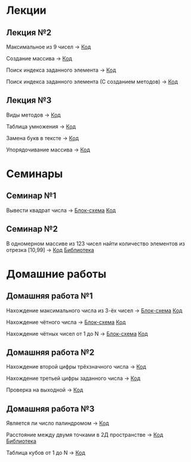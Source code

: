 # Лекции
## Лекция №2
Максимальное из 9 чисел -> [Код](Lesson02/Ex01/Program.cs)

Создание массива -> [Код](Lesson02/Ex02/Program.cs)

Поиск индекса заданного элемента -> [Код](Lesson02/Ex03/Program.cs)

Поиск индекса заданного элемента (С созданием методов) -> [Код](Lesson02/Ex04/Program.cs)

## Лекция №3
Виды методов -> [Код](Lesson03/Ex01/Program.cs)

Таблица умножения -> [Код](Lesson03/Ex02/Program.cs)

Замена букв в тексте -> [Код](Lesson03/Ex03/Program.cs)

Упорядочивание массива -> [Код](Lesson03/Ex04/Program.cs) 

# Семинары
## Семинар №1
Вывести квадрат числа -> [Блок-схема](Seminar01/Ex01/diagram.drawio.png) [Код](Seminar01/Ex01/Program.cs)
## Семинар №2
В одномерном массиве из 123 чисел найти количество элементов из отрезка [10,99] -> [Код](Seminar02/Seminar02.cs) [Библиотека](Seminar02/MyLibrary.cs)

# Домашние работы
## Домашняя работа №1
Нахождение максимального числа из 3-ёх чисел -> [Блок-схема](Homework01/Ex01/diagram.drawio.png) [Код](Homework01/Ex01/Program.cs)

Нахождение чётного числа -> [Блок-схема](Homework01/Ex02/diagram.drawio.png) [Код](Homework01/Ex02/Program.cs)

Нахождение чётных чисел от 1 до N -> [Блок-схема](Homework01/Ex03/diagram.drawio.png) [Код](Homework01/Ex03/Program.cs)
## Домашняя работа №2
Нахождение второй цифры трёхзначного числа -> [Код](Homework02/Ex01/Program.cs)

Нахождение третьей цифры заданного числа -> [Код](Homework02/Ex02/Program.cs)

Проверка на выходной -> [Код](Homework02/Ex03/Program.cs)
## Домашняя работа №3
Является ли число палиндромом -> [Код](Homework03/Ex01/Program.cs)

Расстояние между двумя точками в 2Д пространстве -> [Код](Homework03/Ex02/Program.cs) [Библиотека](Homework03/Ex02/MyLibrary.cs)

Таблица кубов от 1 до N -> [Код](Homework03/Ex03/Program.cs)